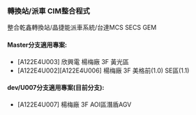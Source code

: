 ### 轉換站/派車 CIM整合程式
整合乾鑫轉換站/晶捷能派車系統/台達MCS SECS GEM

#### Master分支適用專案: 
- [A122E4U003] 欣興電 楊梅廠 3F 黃光區
- [A122E4U002][A122E4U006] 楊梅廠 3F 美格前(1.0) SE區(1.1)

#### dev/U007分支適用專案(目前分支):
- [A122E4U007] 楊梅廠 3F AOI區潛盾AGV
